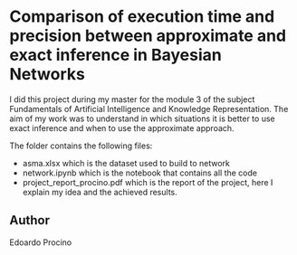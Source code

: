 # Comparison of execution time and precision between approximate and exact inference in Bayesian Networks
I did this project during my master for the module 3 of the subject Fundamentals of Artificial Intelligence and Knowledge Representation.
The aim of my work was to understand in which situations it is better to use exact inference and when to use the approximate approach.

The folder contains the following files:
* asma.xlsx which is the dataset used to build to network
* network.ipynb which is the notebook that contains all the code
* project\_report_procino.pdf which is the report of the project, here I explain my idea and the achieved results.

## Author
Edoardo Procino
